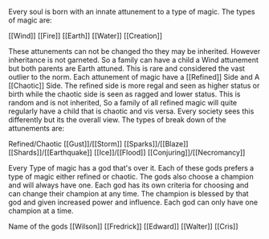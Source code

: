 Every soul is born with an innate attunement to a type of magic. The types of magic are:

[[Wind]]
[[Fire]]
[[Earth]]
[[Water]]
[[Creation]]

These attunements can not be changed tho they may be inherited. However inheritance is not garneted. So a family can have a child a Wind attunement but both parents are Earth attuned. This is rare and considered the vast outlier to the norm. Each attunement of magic have a [[Refined]] Side and A [[Chaotic]] Side. The refined side is more regal and seen as higher status or birth while the chaotic side is seen as ragged and lower status. This is random and is not inherited, So a family of all refined magic will quite regularly have a child that is chaotic and vis versa. Every society sees this differently but its the overall view. The types of break down of the attunements are:

Refined/Chaotic
[[Gust]]/[[Storm]]
[[Sparks]]/[[Blaze]]
[[Shards]]/[[Earthquake]]
[[Ice]]/[[Flood]]
[[Conjuring]]/[[Necromancy]] 

Every Type of magic has a god that's over it. Each of these gods prefers a type of magic either refined or chaotic. The gods also choose a champion and will always have one. Each god has its own criteria for choosing and can change their champion at any time. The champion is blessed by that god and given increased power and influence. Each god can only have one champion at a time.

Name of the gods
[[Wilson]]
[[Fredrick]]
[[Edward]]
[[Walter]]
[[Cris]]